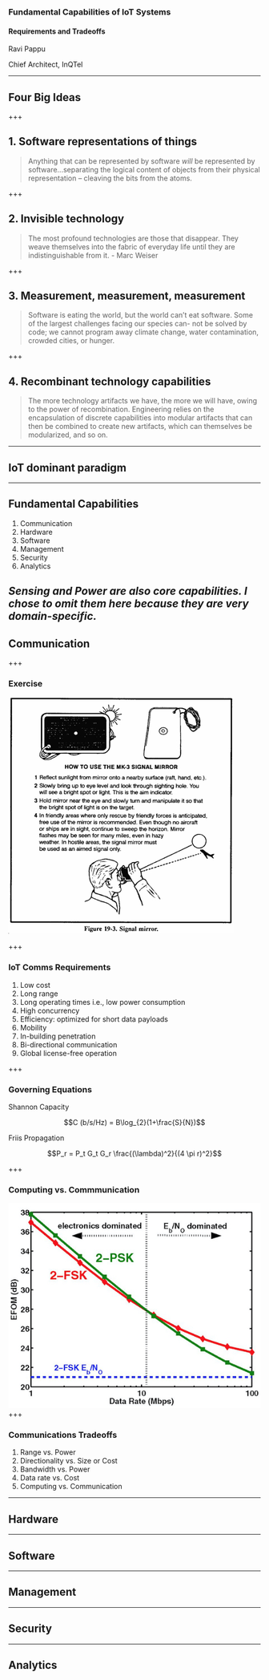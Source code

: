 ### Fundamental Capabilities of IoT Systems
#### Requirements and Tradeoffs

Ravi Pappu

Chief Architect, InQTel

---
## Four Big Ideas

+++
## 1. Software representations of things

>Anything that can be represented by software _will_ be represented by software...separating the logical content of objects from their physical representation – cleaving the bits from the atoms.

+++
## 2. Invisible technology

> The most profound technologies are those that disappear. They weave themselves into the fabric of everyday life until they are indistinguishable from it. - Marc Weiser

+++
## 3. Measurement, measurement, measurement

> Software is eating the world, but the world can’t eat software. Some of the largest challenges facing our species can- not be solved by code; we cannot program away climate change, water contamination, crowded cities, or hunger. 

+++
## 4. Recombinant technology capabilities

>The more technology artifacts we have, the more we will have, owing to the power of recombination. Engineering relies on the encapsulation of discrete capabilities into modular artifacts that can then be combined to create new artifacts, which can themselves be modularized, and so on.

---
## IoT dominant paradigm




---
## Fundamental Capabilities 

1. Communication
2. Hardware
3. Software
5. Management
6. Security
6. Analytics

_Sensing and Power are also core capabilities. I chose to omit them here because they are very domain-specific._
--- 
## Communication

+++
### Exercise

![signaling-mirror](assets/signalling-mirror.jpg)

+++ 
### IoT Comms Requirements
1. Low cost
2. Long range 
3. Long operating times i.e., low power consumption
4. High concurrency
5. Efficiency: optimized for short data payloads
6. Mobility
7. In-building penetration
8. Bi-directional communication
9. Global license-free operation

+++
### Governing Equations
Shannon Capacity 

$$C (b/s/Hz) = B\log_{2}(1+\frac{S}{N})$$

Friis Propagation 

$$P_r = P_t G_t G_r \frac{(\lambda)^2}{(4 \pi r)^2}$$ 


+++
### Computing vs. Commmunication
![computing-vs-communication](assets/computing-vs-communication.jpg)
+++
### Communications Tradeoffs
1. Range vs. Power
2. Directionality vs. Size or Cost
3. Bandwidth vs. Power
4. Data rate vs. Cost
5. Computing vs. Communication

---
## Hardware




---
## Software



---
## Management



---
## Security





---
## Analytics







